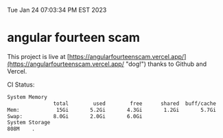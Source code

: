 Tue Jan 24 07:03:34 PM EST 2023

# angular fourteen scam


This project is live at [https://angularfourteenscam.vercel.app/](https://angularfourteenscam.vercel.app/ "dog!") thanks to Github and Vercel.

CI Status: 

```bash
System Memory
               total        used        free      shared  buff/cache   available
Mem:            15Gi       5.2Gi       4.3Gi       1.2Gi       5.7Gi       8.5Gi
Swap:          8.0Gi       2.0Gi       6.0Gi
System Storage
808M	.
